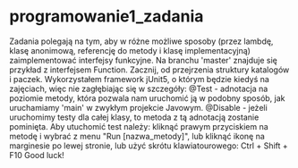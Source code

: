 # programowanie1_zadania
Zadania polegają na tym, aby w różne możliwe sposoby (przez lambdę, klasę anonimową, referencję do metody i klasę implementacyjną)
zaimplementować interfejsy funkcyjne. Na branchu 'master' znajduje się przykład z interfejsem Function. 
Zacznij, od przejrzenia struktury katalogów i paczek. Wykorzystałem framework jUnit5, o którym będzie kiedyś na zajęciach, więc
nie zagłębiając się w szczegóły:
@Test - adnotacja na poziomie metody, która pozwala nam uruchomić ją w podobny sposób, jak uruchamiamy 'main' w zwykłym projekcie Javowym.
@Disable - jeżeli uruchomimy testy dla całej klasy, to metoda z tą adnotacją zostanie pominięta.
Aby utuchomić test należy: kliknąć prawym przyciskiem na metodę i wybrać z menu "Run [nazwa_metody]",
lub kliknąć ikonę na marginesie po lewej stronie, lub użyć skrótu klawiatourowego: Ctrl + Shift + F10
Good luck!
